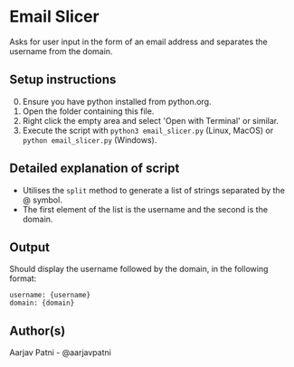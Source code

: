 # Email Slicer

Asks for user input in the form of an email address and separates the username from the domain.

## Setup instructions

0. Ensure you have python installed from python.org.
1. Open the folder containing this file.
2. Right click the empty area and select 'Open with Terminal' or similar.
3. Execute the script with `python3 email_slicer.py` (Linux, MacOS) or `python email_slicer.py` (Windows).


## Detailed explanation of script

- Utilises the `split` method to generate a list of strings separated by the @ symbol.
- The first element of the list is the username and the second is the domain.

## Output

Should display the username followed by the domain, in the following format:
```
username: {username}
domain: {domain}
```

## Author(s)

Aarjav Patni - @aarjavpatni